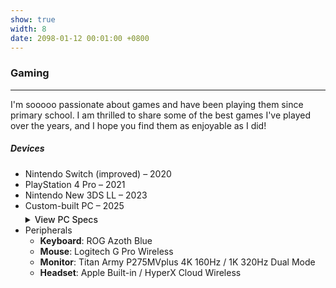 ```yaml
---
show: true
width: 8
date: 2098-01-12 00:01:00 +0800
---
```

<div class="p-4">
  <h3>Gaming</h3>
  <hr />
  <p>
      I'm sooooo passionate about games and have been playing them since primary school. I am thrilled to share some of the best games I've played over the years, and I hope you find them as enjoyable as I did!
  </p>

  <h5>Devices</h5>
  <ul>
    <li>Nintendo Switch (improved) – 2020</li>
    <li>PlayStation 4 Pro – 2021</li>
    <li>Nintendo New 3DS LL – 2023</li>
    <li>
      Custom-built PC – 2025
      <details>
        <summary style="cursor: pointer; font-weight: 500; margin-top: 5px;">View PC Specs</summary>
        <ul style="margin-top: 5px;">
          <li><strong>CPU</strong>: AMD Ryzen 5 9600X</li>
          <li><strong>Motherboard</strong>: MSI MAG B650M Mortar WIFI</li>
          <li><strong>GPU</strong>: Colorful GeForce RTX 5070 Ti NB EX 16GB-V</li>
          <li><strong>RAM</strong>: Asgard 16GBx2 DDR5 6000 C28 A-die</li>
          <li><strong>SSD</strong>: Kioxia SD10 TLC 2TB</li>
          <li><strong>PSU</strong>: SeaSonic 2024 Focus 850W Gold Full Modular</li>
          <li><strong>Cooling</strong>: Deepcool Ice Cube 500S Digital Edition (Air Cooler)</li>
          <li><strong>Case</strong>: Jonsbo Z20 Black MATX</li>
          <li><strong>Accessories</strong>: Thermalright TL-S12 RGB Ring 12cm ARGB x3</li>
        </ul>
      </details>
    </li>
    <li>
      Peripherals
      <ul>
        <li><strong>Keyboard</strong>: ROG Azoth Blue</li>
        <li><strong>Mouse</strong>: Logitech G Pro Wireless</li>
        <li><strong>Monitor</strong>: Titan Army P275MVplus 4K 160Hz / 1K 320Hz Dual Mode</li>
        <li><strong>Headset</strong>: Apple Built-in / HyperX Cloud Wireless</li>
      </ul>
    </li>
  </ul>
</div>
